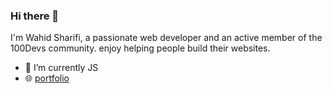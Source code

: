### Hi there 👋

I'm Wahid Sharifi, a passionate web developer and an active member of the 100Devs community. enjoy helping people build their websites.

- 🌱 I’m currently JS
- 🌐 <a href="https://wahidahsharifi.github.io/portfolio/">portfolio</a>
